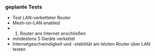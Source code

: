 ### geplante Tests

* Test LAN-verketteter Router
 * Mesh-on-LAN enabled
 * 1. Router ans Internet anschließen
 * mindestens 5 Geräte verkettet
 * Internetgeschwindigkeit und -stabilität am letzten Router über LAN testen